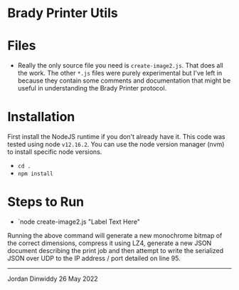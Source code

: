 # Brady Printer Utils

# Files
* Really the only source file you need is `create-image2.js`. That does all the work. The other `*.js` files were purely experimental but I've left in because they contain some comments and documentation that might be useful in understanding the Brady Printer protocol. 

# Installation
First install the NodeJS runtime if you don't already have it. This code was tested using node `v12.16.2`. You can use the node version manager (nvm) to install specific node versions. 

* `cd .`
* `npm install`

# Steps to Run
* `node create-image2.js "Label Text Here"

Running the above command will generate a new monochrome bitmap of the correct dimensions, compress it using LZ4, generate a new JSON document describing the print job and then attempt to write the serialized JSON over UDP to the IP address / port detailed on line 95. 

-----------------
Jordan Dinwiddy
26 May 2022